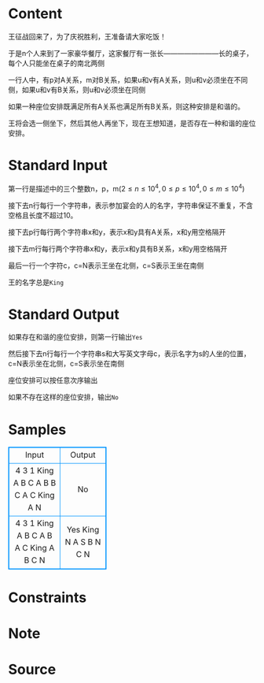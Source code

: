 
# Content

王征战回来了，为了庆祝胜利，王准备请大家吃饭！

于是n个人来到了一家豪华餐厅，这家餐厅有一张长————————长的桌子，每个人只能坐在桌子的南北两侧

一行人中，有p对A关系，m对B关系，如果u和v有A关系，则u和v必须坐在不同侧，如果u和v有B关系，则u和v必须坐在同侧

如果一种座位安排既满足所有A关系也满足所有B关系，则这种安排是和谐的。

王将会选一侧坐下，然后其他人再坐下，现在王想知道，是否存在一种和谐的座位安排。

# Standard Input

第一行是描述中的三个整数n，p，m$(2\leq n\leq 10^4, 0\leq p\leq 10^4, 0\leq m\leq 10^4)$

接下去n行每行一个字符串，表示参加宴会的人的名字，字符串保证不重复，不含空格且长度不超过10。

接下去p行每行两个字符串x和y，表示x和y具有A关系，x和y用空格隔开

接下去m行每行两个字符串x和y，表示x和y具有B关系，x和y用空格隔开

最后一行一个字符c，c=N表示王坐在北侧，c=S表示王坐在南侧

王的名字总是`King`

# Standard Output

如果存在和谐的座位安排，则第一行输出`Yes`

然后接下去n行每行一个字符串s和大写英文字母c，表示名字为s的人坐的位置，c=N表示坐在北侧，c=S表示坐在南侧

座位安排可以按任意次序输出

如果不存在这样的座位安排，输出`No`

# Samples

<style>
        table,table tr th, table tr td { border:1px solid #0094ff; }
        table { width: 200px; min-height: 25px; line-height: 25px; text-align: center; border-collapse: collapse;}   
    </style>
<table>
	<tr>
		<td>Input</td>
		<td>Output</td>
	</tr>
<tr><td>4 3 1
King
A
B
C
A B
B C
A C
King A
N</td><td>No</td></tr><tr><td>4 3 1
King
A
B
C
A B
A C
King A
B C
N</td><td>Yes
King N
A S
B N
C N</td></tr></table>


# Constraints



# Note



# Source



